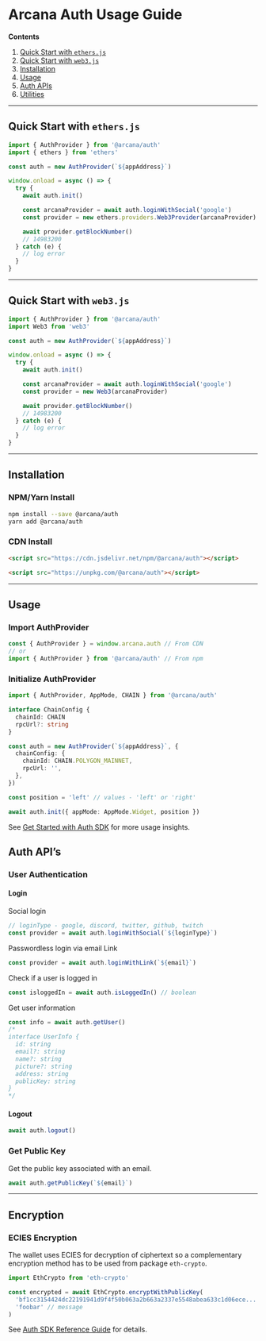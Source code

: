# Arcana Auth Usage Guide

**Contents**

1. [Quick Start with `ethers.js`](#quick-start-with-ethersjs)
2. [Quick Start with `web3.js`](#quick-start-with-web3js)
3. [Installation](#installation)
4. [Usage](#usage)
5. [Auth APIs](#auth-apis)
6. [Utilities](#utilities)

---

## Quick Start with `ethers.js`

```ts
import { AuthProvider } from '@arcana/auth'
import { ethers } from 'ethers'

const auth = new AuthProvider(`${appAddress}`)

window.onload = async () => {
  try {
    await auth.init()

    const arcanaProvider = await auth.loginWithSocial('google')
    const provider = new ethers.providers.Web3Provider(arcanaProvider)

    await provider.getBlockNumber()
    // 14983200
  } catch (e) {
    // log error
  }
}
```

---

## Quick Start with `web3.js`

```ts
import { AuthProvider } from '@arcana/auth'
import Web3 from 'web3'

const auth = new AuthProvider(`${appAddress}`)

window.onload = async () => {
  try {
    await auth.init()

    const arcanaProvider = await auth.loginWithSocial('google')
    const provider = new Web3(arcanaProvider)

    await provider.getBlockNumber()
    // 14983200
  } catch (e) {
    // log error
  }
}
```

---

## Installation

### NPM/Yarn Install

```sh
npm install --save @arcana/auth
yarn add @arcana/auth
```

### CDN Install

```html
<script src="https://cdn.jsdelivr.net/npm/@arcana/auth"></script>
```

```html
<script src="https://unpkg.com/@arcana/auth"></script>
```

---

## Usage

### Import AuthProvider

```js
const { AuthProvider } = window.arcana.auth // From CDN
// or
import { AuthProvider } from '@arcana/auth' // From npm
```

### Initialize AuthProvider

```ts
import { AuthProvider, AppMode, CHAIN } from '@arcana/auth'

interface ChainConfig {
  chainId: CHAIN
  rpcUrl?: string
}

const auth = new AuthProvider(`${appAddress}`, {
  chainConfig: {
    chainId: CHAIN.POLYGON_MAINNET,
    rpcUrl: '',
  },
})

const position = 'left' // values - 'left' or 'right'

await auth.init({ appMode: AppMode.Widget, position })
```

See [Get Started with Auth SDK](https://docs.dev.arcana.network/docs/auth_qs) for more usage insights.

## Auth API’s

### User Authentication

#### Login

Social login

```js
// loginType - google, discord, twitter, github, twitch
const provider = await auth.loginWithSocial(`${loginType}`)
```

Passwordless login via email Link

```js
const provider = await auth.loginWithLink(`${email}`)
```

Check if a user is logged in

```js
const isloggedIn = await auth.isLoggedIn() // boolean
```

Get user information

```js
const info = await auth.getUser()
/*
interface UserInfo {
  id: string
  email?: string
  name?: string
  picture?: string
  address: string
  publicKey: string
}
*/
```

#### Logout

```js
await auth.logout()
```

### Get Public Key

Get the public key associated with an email.

```js
await auth.getPublicKey(`${email}`)
```

---

## Encryption

### ECIES Encryption

The wallet uses ECIES for decryption of ciphertext so a complementary encryption method has to be used from package `eth-crypto`.

```js
import EthCrypto from 'eth-crypto'

const encrypted = await EthCrypto.encryptWithPublicKey(
  'bf1cc3154424dc22191941d9f4f50b063a2b663a2337e5548abea633c1d06ece...', // publicKey
  'foobar' // message
)
```

See [Auth SDK Reference Guide](https://authsdk-ref-guide.netlify.app/) for details.
